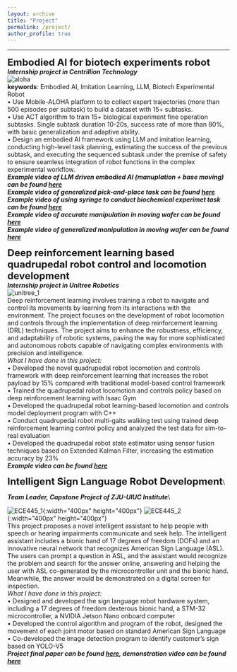 ```yaml
---
layout: archive
title: "Project"
permalink: /project/
author_profile: true
---
```


<!-- add a statement of research problems that I want to solve here. -->

<!-- Current projects -->
------
<span style="font-size: 22px; font-weight: bold;">Embodied AI for biotech experiments robot</span>\
***Internship project in Centrillion Technology***\
![aloha](aloha.png)\
**keywords**: Embodied AI, Imitation Learning, LLM, Biotech Experimental Robot\
• Use Mobile-ALOHA platform to to collect expert trajectories (more than 500 episodes per subtask) to build a dataset with 15+ subtasks.\
• Use ACT algorithm to train 15+ biological experiment fine operation subtasks. Single subtask duration 10-20s, success rate of more than 80%, with basic generalization and adaptive ability.\
• Design an embodied AI framework using LLM and imitation learning, conducting high-level task planning, estimating the success of the previous subtask, and executing the sequenced subtask under the premise of safety to ensure seamless integration of robot functions in the complex experimental workflow.\
***Example video of LLM driven embodied AI (manuplation + base moving) can be found [here](https://drive.google.com/file/d/1XSHLkXdIRGrEZxlZRDkWru8o1O3jLeX9/view?usp=drive_link)***\
***Example video of generalized pick-and-place task can be found [here](https://drive.google.com/file/d/14YjudulALLU_JMGQg8YcTkDmS6lZ1anB/view?usp=drive_link)***\
***Example video of using syringe to conduct biochemical experimet task can be found [here](https://drive.google.com/file/d/15AofR7PzeYGGHIEEX-_tJGUKxhGhJ8Ov/view?usp=drive_link)***\
***Example video of accurate manipulation in moving wafer can be found [here](https://drive.google.com/file/d/1w2HJnSb8Gg1ZIb_UucNp58fyLdVSR-uE/view?usp=drive_link)***\
***Example video of generalized manipulation in moving wafer can be found [here](https://drive.google.com/file/d/1waoFm7D5GGTTWKZZJWSiJwRAxmDzBNkH/view?usp=drive_link)***

<!-- <span style="font-size: 22px; font-weight: bold;">Auto-tuning Bipedal Robot MPC Controller under Challenge Terrian with DiffTune</span>\
***Research Assistant, Advanced Controls and Research Laboratory, UIUC***\
***Supervisor: Dr. Naira Hovakimyan, Professor of Mechanical Science and Engineering Department, UIUC & Dr. Quan Nguyen, Assistant Professor of Aerospace and Mechanical Engineering, USC***\
• Developed a legged robot MPC controller auto-tuning framework that conducts sensitivity analysis on bipedal robot’s stance force over MPC parameters. Auto-tuning MPC decreased the control smooth loss and tracking loss up to 40% compared to hand-tunned MPC.\
• Trained a ground reaction force & moment network with real sensor data that maps MPC solution to real ground reactions to decrease sim-toreal error.\
• The work has been submitted to IROS 2025 and is under review now.
![HECTOR-DiffTune](HECTOR-DiffTune.png) -->

<span style="font-size: 22px; font-weight: bold;">Deep reinforcement learning based quadrupedal robot control and locomotion development</span>\
***Internship project in Unitree Robotics***\
![unitree_1](unitree_1.png)\
 Deep reinforcement learning involves training a robot to navigate and control its movements by learning from its interactions with the environment. The project focuses on the development of robot locomotion and controls through the implementation of deep reinforcement learning (DRL) techniques. The project aims to enhance the robustness, efficiency, and adaptability of robotic systems, paving the way for more sophisticated and autonomous robots capable of navigating complex environments with precision and intelligence.\
 *What I have done in this project:*\
• Developed the novel quadrupedal robot locomotion and controls framework with deep reinforcement learning that increases the robot payload by 15% compared with traditional model-based control framework\
• Trained the quadrupedal robot locomotion and controls policy based on deep reinforcement learning with Isaac Gym\
• Developed the quadrupedal robot learning-based locomotion and controls model deployment program with C++\
• Conduct quadrupedal robot multi-gaits walking test using trained deep reinforcement learning control policy and analyzed the test data for sim-to-real evaluation\
• Developed the quadrupedal robot state estimator using sensor fusion techniques based on Extended Kalman Filter, increasing the estimation accuracy by 23%\
***Example video can be found [here](https://drive.google.com/file/d/1OUf8Wrbht3HmdYwQTq5PE5TqLuE_7TBa/view?usp=drive_link)***

<!-- <span style="font-size: 22px; font-weight: bold;">Development on Autonomous Unmanned Aerial Vehicles (UAV)</span>\
***Research Assistant, Advanced Controls and Research Laboratory, UIUC***\
***Supervisor: Dr. Naira Hovakimyan, Professor of Mechanical Science and Engineering Department, UIUC***\

![ral_gif_1](RAL_1.gif)\
We propose a framework for fast trajectory planning for unmanned aerial vehicles (UAVs). Our framework is reformulated from an existing bilevel optimization, in which the lower-level problem solves for the optimal trajectory with a fixed time allocation, whereas the upper-level problem updates the time allocation using analytical gradients. The lower-level problem incorporates the safety-set constraints (in the form of inequality constraints) and is cast as a convex quadratic program (QP). Our formulation modifies the lower-level QP by excluding the inequality constraints for the safety sets, which significantly reduces the computation time. The safety-set constraints are moved to the upper-level problem, where the feasible waypoints are updated together with the time allocation using analytical gradients enabled by the OptNet. We validate our approach in simulations, where our method's computation time scales linearly with respect to the number of safety sets, in contrast to the state-of-the-art that scales exponentially.\
 *What I have done in this project:*\
• Developed a collision-free bilevel trajectory optimization system with optimal waypoints’ temporal and spatial assignment for autonomous quadrotor’s motion planning based on convex optimization, increasing the computational efficiency by 150%. The work has been published on IEEE RA-L and presented on IROS 2023, the paper can be found [here](https://ieeexplore.ieee.org/document/10117594)\
• Deployed the trajectory generation program together with path planning system on Nvidia TX2 onboard computer\
• Co-designed and manufactured the prototype of omnidrone, a new type of fully-actuated UAV with six motors\
• Designed and conducted experiments to evaluate different motors’ thrust- and torque-throttle curves under different battery conditions based on NI-DAQ and LabView -->

<!-- <span style="font-size: 22px; font-weight: bold;">Deep Learning for Glaucoma (an ophthalmic disease) Detection with Medical Images</span>\
***Team Leader, Course Project of CS 229 Machine Learning***\
![cs229](cs229_plot.png){:width="700px" height="700px"}\
Computer vision techniques have been widely employed to solve various image analysis problems, especially in the world of medecine. Deep learning and computer vision provide precious tools for early diagnosis of multiple diseases using medical imagery. In this project, we focus on developing models to detect glaucoma using OCT eye fundus images.Our dataset consists of 650 labeled eye-fundus images and a small table of extracted features for each of the images, and both the images and the extracted features were used to run the deep learning models. Model evaluation was performed using F1 score, precision and recall metrics.\
 *What I have done in this project:*\
• Preprocessed medical images, including image resizing, noise reduction, essential feature extraction\
• Conduct training with 3 CNN models (ResNet101, VGG16, MobileNet) on preprocessed dataset\
• Aiming at small dataset (500 images), conduct different methods including data augmentation, different splitting, fine-tunning the pre-trained model and cross validation, increasing the detection precision by 7%\
• Trained the images with Vision Transformer, achieving detection precision of 75%\
***Project final paper can be found [here](https://github.com/Qianzhong-Chen/Qianzhong-Chen.github.io/blob/master/files/cs229_final_project.pdf), poster can be found [here](https://github.com/Qianzhong-Chen/Qianzhong-Chen.github.io/blob/master/files/cs229_poster.pdf)*** -->

<span style="font-size: 22px; font-weight: bold;">Intelligent Sign Language Robot Development</span>\
<!-- **Intelligent Sign Language Robot Development** -->
***Team Leader, Capstone Project of ZJU-UIUC Institute***\
<!-- ![ECE445_1](ECE445_1.png =100x20) ![ECE445_2](ECE445_2.png =100x20)  -->
<!-- <img src="https://github.com/Qianzhong-Chen/Qianzhong-Chen.github.io/blob/master/_pages/ECE445_1.png" width="200" height="200" /> <img src="https://github.com/Qianzhong-Chen/Qianzhong-Chen.github.io/blob/master/_pages/ECE445_2.png" width="200" height="200" />\ -->
<!-- <img src="ECE445_1.png" width="200" height="200" /> <img src="ECE445_2.png" width="200" height="200" />\ -->
![ECE445_1](ECE445_1.png){:width="400px" height="400px"} ![ECE445_2](ECE445_2.png){:width="400px" height="400px"}\
This project proposes a novel intelligent assistant to help people with speech or hearing impairments communicate and seek help. The intelligent assistant includes a bionic hand of 17 degrees of freedom (DOFs) and an innovative neural network that recognizes American Sign Language (ASL). The users can prompt a question in ASL, and the assistant would recognize the problem and search for the answer online, answering and helping the user with ASL co-generated by the microcontroller unit and the bionic hand. Meanwhile, the answer would be demonstrated on a digital screen for inspection.\
*What I have done in this project:*\
• Designed and developed the sign language robot hardware system, including a 17 degrees of freedom dexterous bionic hand, a STM-32 microcontroller, a NVIDIA Jetson Nano onboard computer\
• Developed the control algorithm and program of the robot, designed the movement of each joint motor based on standard American Sign Language\
• Co-developed the image detection program to identify customer’s sign based on YOLO-V5\
***Project final paper can be found [here](https://drive.google.com/file/d/1mnk5YirWb77lcwkhLb_cmm7YCQLdiA72/view?usp=drive_link), demonstration video can be found [here](https://drive.google.com/file/d/1kWU5nPmgQ7a-DfJn8wU52hsSgrz2sr6i/view?usp=drive_link)***







